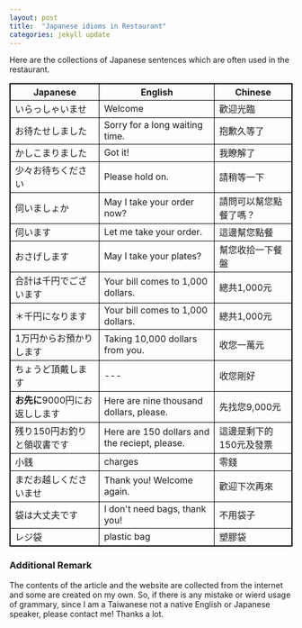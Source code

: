 ```yaml
---
layout: post
title:  "Japanese idioms in Restaurant"
categories: jekyll update
---
```


Here are the collections of Japanese sentences which are often used in the restaurant.

<style>
table{
    border-collapse: collapse;
    border-spacing: 0;
    border:1px solid #000000;
}

th{
    border:1px solid #000000;
}

td{
    border:1px solid #000000;
}
</style>

| Japanese | English | Chinese |
| --- | --- | --- |
| いらっしゃいませ | Welcome | 歡迎光臨 |
| お待たせしました | Sorry for a long waiting time. | 抱歉久等了 |
| かしこまりました | Got it! | 我瞭解了 |
| 少々お待ちください | Please hold on. | 請稍等一下 |
| 伺いましょか | May I take your order now?| 請問可以幫您點餐了嗎？ |
| 伺います | Let me take your order.| 這邊幫您點餐 |
| おさげします | May I take your plates?| 幫您收拾一下餐盤 |
| 合計は千円でございます | Your bill comes to 1,000 dollars.| 總共1,000元 |
| ＊千円になります | Your bill comes to 1,000 dollars.| 總共1,000元 |
| 1万円からお預かりします | Taking 10,000 dollars from you.| 收您一萬元 |
| ちょうど頂戴します | --- | 收您剛好 |
|  **お先に**9000円にお返しします | Here are nine thousand dollars, please. | 先找您9,000元 |
| 残り150円お釣りと領収書です | Here are 150 dollars and the reciept, please.| 這邊是剩下的150元及發票 |
| 小銭 | charges | 零錢 |
| まだお越しくださいませ | Thank you! Welcome again. | 歡迎下次再來 |
| 袋は大丈夫です | I don't need bags, thank you! | 不用袋子 |
| レジ袋 | plastic bag | 塑膠袋 |

### Additional Remark

The contents of the article and the website are collected from the internet and some are created on my own. So, if there is any mistake or wierd usage of grammary, since I am a Taiwanese not a native English or Japanese speaker, please contact me! Thanks a lot.
